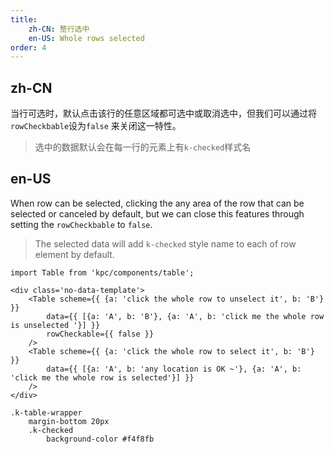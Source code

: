 ```yaml
---
title: 
    zh-CN: 整行选中
    en-US: Whole rows selected
order: 4
---
```


## zh-CN

当行可选时，默认点击该行的任意区域都可选中或取消选中，但我们可以通过将`rowCheckbable`设为`false`
来关闭这一特性。

> 选中的数据默认会在每一行的元素上有`k-checked`样式名

## en-US

When row can be selected, clicking the any area of the row that can be selected or canceled by default, but we can close this features through setting the `rowCheckbable` to `false`.

> The selected data will add `k-checked` style name to each of row element by default.

```vdt
import Table from 'kpc/components/table';

<div class='no-data-template'>
    <Table scheme={{ {a: 'click the whole row to unselect it', b: 'B'} }}
        data={{ [{a: 'A', b: 'B'}, {a: 'A', b: 'click me the whole row is unselected '}] }}
        rowCheckable={{ false }}
    />
    <Table scheme={{ {a: 'click the whole row to select it', b: 'B'} }} 
        data={{ [{a: 'A', b: 'any location is OK ~'}, {a: 'A', b: 'click me the whole row is selected'}] }}
    />
</div>
```

```styl
.k-table-wrapper
    margin-bottom 20px
    .k-checked
        background-color #f4f8fb
```







